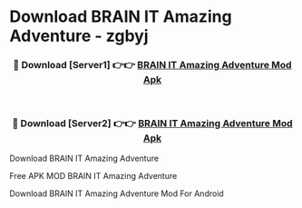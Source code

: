 # Download BRAIN IT Amazing Adventure - zgbyj



<div align="center">
<h3>🔴 Download [Server1] 👉👉 <a href="https://momento.my/?title=BRAIN_IT_Amazing_Adventure">BRAIN IT Amazing Adventure Mod Apk</a></h3><br>

<h3>🔴 Download [Server2] 👉👉 <a href="https://momento.my/?title=BRAIN_IT_Amazing_Adventure">BRAIN IT Amazing Adventure Mod Apk</a></h3>
</div>



Download BRAIN IT Amazing Adventure 

Free APK MOD BRAIN IT Amazing Adventure 

Download BRAIN IT Amazing Adventure Mod For Android
